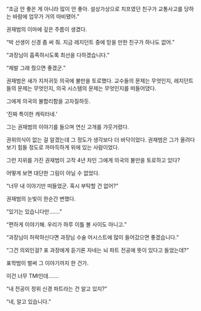 “조금 안 좋은 게 아니라 많이 안 좋아. 설상가상으로 치프였던 친구가 교통사고를 당하는 바람에 업무가 거의 마비됐어.”

권재범의 이마에 깊은 주름이 생겼다.

“박 선생이 신경 좀 써 줘. 지금 레지던트 중에 믿을 만한 친구가 하나도 없어.”

“과장님이 흡족하시도록 최선을 다하겠습니다.”

“제발 그래 줬으면 좋겠군.”

권재범은 새가 지저귀듯 의국에 불만을 토로했다. 교수들의 문제는 무엇인지, 레지던트들의 문제는 무엇인지, 의국 시스템의 문제는 무엇인지를 떠들어댔다.

그에게 의국의 불합리함을 고자질하듯.

‘진짜 특이한 캐릭터네.’

그는 권재범의 이야기를 들으며 연신 고개를 갸웃거렸다.

권위의식이 없는 걸 알겠는데 그 정도가 생각보다 더 바닥이었다. 권재범은 그가 올려다보기 힘들 정도로 까마득하게 위에 있는 사람이었다.

그런 지위를 가진 권재범이 고작 4년 차인 그에게 의국의 불만을 토로하고 있다?

어떻게 보면 대단한 그림이 아닐 수 없었다.

“너무 내 이야기만 떠들었군. 혹시 부탁할 건 없어?”

권재범의 눈빛이 한순간 변했다.

“있기는 있습니다만…….”

“편하게 이야기해. 우리가 하루 이틀 볼 사이도 아니고.”

“과장님이 허락하신다면 과장님 수술 어시스트에 많이 들어갔으면 좋겠습니다.”

“그건 의외인걸? 표 과장에게 듣기론 자네는 뇌 파트 전공에 뜻이 있다고 들었는데?”

표학범이 벌써 그 이야기까지 한 건가.

이건 너무 TMI인데…….

“내 전공이 정위 신경 파트라는 건 알고 있지?”

“네, 알고 있습니다.”